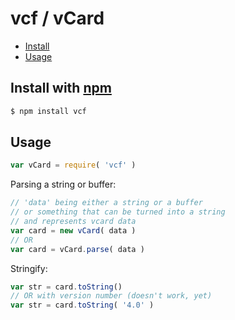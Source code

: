 # vcf / vCard

- [Install](#install-with-npm)
- [Usage](#usage)

## Install with [npm](https://npmjs.org)

```sh
$ npm install vcf
```

## Usage

```javascript
var vCard = require( 'vcf' )
```

Parsing a string or buffer:
```javascript
// 'data' being either a string or a buffer
// or something that can be turned into a string
// and represents vcard data
var card = new vCard( data )
// OR
var card = vCard.parse( data )
```

Stringify:
```javascript
var str = card.toString()
// OR with version number (doesn't work, yet)
var str = card.toString( '4.0' )
```
